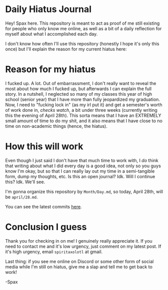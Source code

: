 # Daily Hiatus Journal
Hey! Spax here. This repository is meant to act as proof of me still existing for people who only know me online, as well as a bit of a daily reflection for myself about what I accomplished each day.

I don't know how often I'll use this repository (honestly I hope it's only this once) but I'll explain the reason for my current hiatus here:

# Reason for my hiatus
I fucked up. A lot. Out of embarrassment, I don't really want to reveal the most about how much I fucked up, but afterwards I can explain the full story. In a nutshell, I neglected so many of my classes this year of high school (senior year) that I have more than fully jeopardized my graduation. Now, I need to "fucking lock in" (as my irl put it) and get a semester's worth of work done in, *checks watch*, a bit under three weeks (currently writing this the evening of April 28th). This sorta means that I have an EXTREMELY small amount of time to do my shit, and it also means that I have close to no time on non-academic things (hence, the hiatus).

# How this will work
Even though I just said I don't have that much time to work with, I *do* think that writing about what I did every day is a good idea, not only so you guys know I'm okay, but so that I can really lay out my time in a semi-tangible form, dump my thoughts, etc. Is this an open journal? Idk. Will I continue this? Idk. We'll see.

I'm gonna organize this repository by `Month/Day.md`, so today, April 28th, will be `april/28.md`.

You can see the latest commits [here](https://github.com/SpiritAxolotl/Daily-Hiatus-Journal/commits/main/).

# Conclusion I guess
Thank you for checking in on me! I genuinely really appreciate it. If you need to contact me and it's low urgency, just comment on my latest post. If it's high urgency, email `spiritaxolotl` at gmail.

Last thing: if you see me online on Discord or some other form of social media while I'm still on hiatus, give me a slap and tell me to get back to work!

-Spax
